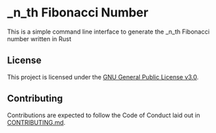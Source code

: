 # _n_th Fibonacci Number

This is a simple command line interface to generate the _n_th Fibonacci number written in Rust

## License 

This project is licensed under the [GNU General Public License v3.0](https://github.com/AspenJames/nth_fibonacci_number/blob/master/LICENSE).

## Contributing

Contributions are expected to follow the Code of Conduct laid out in [CONTRIBUTING.md](https://github.com/AspenJames/nth_fibonacci_number/blob/master/CONTRIBUTING.md).
